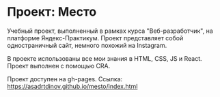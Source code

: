 # Проект: Место

Учебный проект, выполненный в рамках курса "Веб-разработчик", на платформе Яндекс-Практикум. Проект представляет собой одностраничный сайт, немного похожий на Instagram.

В проекте использованы все мои знания в HTML, СSS, JS и React. Проект выполнен с помощью CRA.

Проект доступен на gh-pages. Cсылка: https://asadrtdinov.github.io/mesto/index.html
